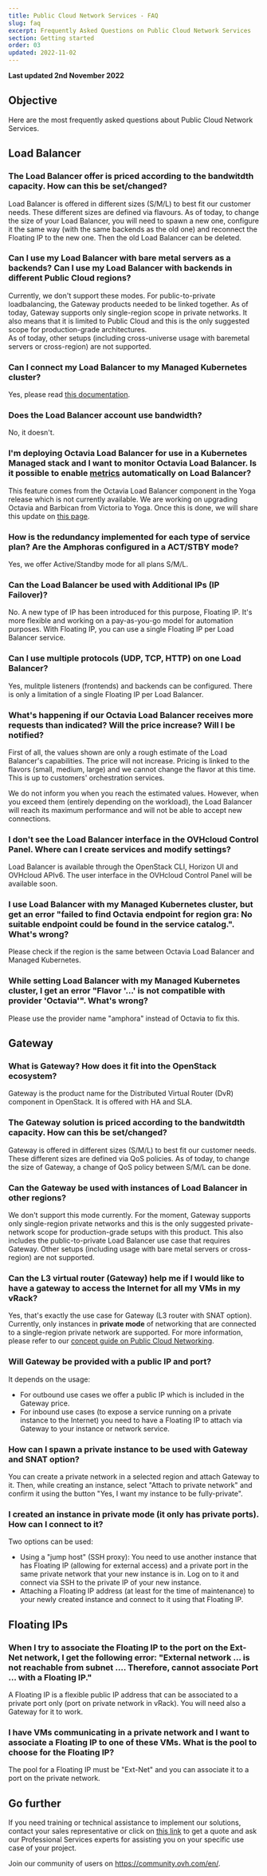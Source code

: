 ```yaml
---
title: Public Cloud Network Services - FAQ
slug: faq
excerpt: Frequently Asked Questions on Public Cloud Network Services
section: Getting started
order: 03
updated: 2022-11-02
---
```


**Last updated 2nd November 2022**

## Objective

Here are the most frequently asked questions about Public Cloud Network Services.

## Load Balancer

### The Load Balancer offer is priced according to the bandwitdth capacity. How can this be set/changed?

Load Balancer is offered in different sizes (S/M/L) to best fit our customer needs. These different sizes are defined via flavours. As of today, to change the size of your Load Balancer, you will need to spawn a new one, configure it the same way (with the same backends as the old one) and reconnect the Floating IP to the new one. Then the old Load Balancer can be deleted.

### Can I use my Load Balancer with bare metal servers as a backends? Can I use my Load Balancer with backends in different Public Cloud regions?

Currently, we don't support these modes. For public-to-private loadbalancing, the Gateway products needed to be linked together. As of today, Gateway supports only single-region scope in private networks. It also means that it is limited to Public Cloud and this is the only suggested scope for production-grade architectures.<br>
As of today, other setups (including cross-universe usage with baremetal servers or cross-region) are not supported.

### Can I connect my Load Balancer to my Managed Kubernetes cluster?

Yes, please read [this documentation](https://github.com/kubernetes/cloud-provider-openstack/blob/master/docs/octavia-ingress-controller/using-octavia-ingress-controller.md#get-started-with-octavia-ingress-controller-for-kubernetes).

### Does the Load Balancer account use bandwidth?

No, it doesn't.

### I'm deploying Octavia Load Balancer for use in a Kubernetes Managed stack and I want to monitor Octavia Load Balancer. Is it possible to enable [metrics](https://docs.openstack.org/octavia/latest/user/guides/monitoring.html) automatically on Load Balancer?

This feature comes from the Octavia Load Balancer component in the Yoga release which is not currently available. We are working on upgrading Octavia and Barbican from Victoria to Yoga. Once this is done, we will share this update on [this page](https://www.ovhcloud.com/en-gb/public-cloud/regions-availability/).

### How is the redundancy implemented for each type of service plan? Are the Amphoras configured in a ACT/STBY mode?

Yes, we offer Active/Standby mode for all plans S/M/L.

### Can the Load Balancer be used with Additional IPs (IP Failover)?

No. A new type of IP has been introduced for this purpose, Floating IP. It's more flexible and working on a pay-as-you-go model for automation purposes. With Floating IP, you can use a single Floating IP per Load Balancer service.

### Can I use multiple protocols (UDP, TCP, HTTP) on one Load Balancer?

Yes, mulitple listeners (frontends) and backends can be configured. There is only a limitation of a single Floating IP per Load Balancer.

### What's happening if our Octavia Load Balancer receives more requests than indicated? Will the price increase? Will I be notified?

First of all, the values shown are only a rough estimate of the Load Balancer's capabilities. The price will not increase. Pricing is linked to the flavors (small, medium, large) and we cannot change the flavor at this time. This is up to customers' orchestration services. 

We do not inform you when you reach the estimated values. However, when you exceed them (entirely depending on the workload), the Load Balancer will reach its maximum performance and will not be able to accept new connections.

### I don't see the Load Balancer interface in the OVHcloud Control Panel. Where can I create services and modify settings?

Load Balancer is available through the OpenStack CLI, Horizon UI and OVHcloud APIv6. The user interface in the OVHcloud Control Panel will be available soon.

### I use Load Balancer with my Managed Kubernetes cluster, but get an error "failed to find Octavia endpoint for region gra: No suitable endpoint could be found in the service catalog.". What's wrong?

Please check if the region is the same between Octavia Load Balancer and Managed Kubernetes.

### While setting Load Balancer with my Managed Kubernetes cluster, I get an error "Flavor '...' is not compatible with provider 'Octavia'". What's wrong?

Please use the provider name "amphora" instead of Octavia to fix this.

## Gateway

### What is Gateway? How does it fit into the OpenStack ecosystem?

Gateway is the product name for the Distributed Virtual Router (DvR) component in OpenStack. It is offered with HA and SLA.

### The Gateway solution is priced according to the bandwitdth capacity. How can this be set/changed?

Gateway is offered in different sizes (S/M/L) to best fit our customer needs. These different sizes are defined via QoS policies. As of today, to change the size of Gateway, a change of QoS policy between S/M/L can be done.

### Can the Gateway be used with instances of Load Balancer in other regions?

We don't support this mode currently. For the moment, Gateway supports only single-region private networks and this is the only suggested private-network scope for production-grade setups with this product. This also includes the public-to-private Load Balancer use case that requires Gateway. Other setups (including usage with bare metal servers or cross-region) are not supported.

### Can the L3 virtual router (Gateway) help me if I would like to have a gateway to access the Internet for all my VMs in my vRack?

Yes, that's exactly the use case for Gateway (L3 router with SNAT option). Currently, only instances in **private mode** of networking that are connected to a single-region private network are supported. For more information, please refer to our [concept guide on Public Cloud Networking](https://docs.ovh.com/gb/en/publiccloud/network-services/networking-concepts/).

### Will Gateway be provided with a public IP and port?

It depends on the usage:

- For outbound use cases we offer a public IP which is included in the Gateway price.
- For inbound use cases (to expose a service running on a private instance to the Internet) you need to have a Floating IP to attach via Gateway to your instance or network service.

### How can I spawn a private instance to be used with Gateway and SNAT option?

You can create a private network in a selected region and attach Gateway to it. Then, while creating an instance, select "Attach to private network" and confirm it using the button "Yes, I want my instance to be fully-private".

### I created an instance in private mode (it only has private ports). How can I connect to it?

Two options can be used: 

- Using a "jump host" (SSH proxy): You need to use another instance that has Floating IP (allowing for external access) and a private port in the same private network that your new instance is in. Log on to it and connect via SSH to the private IP of your new instance.
- Attaching a Floating IP address (at least for the time of maintenance) to your newly created instance and connect to it using that Floating IP.

## Floating IPs

### When I try to associate the Floating IP to the port on the Ext-Net network, I get the following error: "External network ... is not reachable from subnet .... Therefore, cannot associate Port ... with a Floating IP."

A Floating IP is a flexible public IP address that can be associated to a private port only (port on private network in vRack). You will need also a Gateway for it to work.

### I have VMs communicating in a private network and I want to associate a Floating IP to one of these VMs. What is the pool to choose for the Floating IP?

The pool for a Floating IP must be "Ext-Net" and you can associate it to a port on the private network.

## Go further

If you need training or technical assistance to implement our solutions, contact your sales representative or click on [this link](https://www.ovhcloud.com/en-gb/professional-services/) to get a quote and ask our Professional Services experts for assisting you on your specific use case of your project.

Join our community of users on <https://community.ovh.com/en/>.